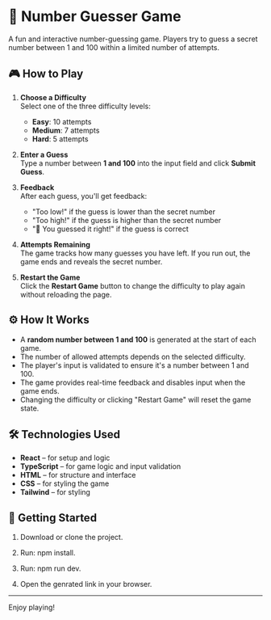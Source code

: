 # 🎯 Number Guesser Game

A fun and interactive number-guessing game. Players try to guess a secret number between 1 and 100 within a limited number of attempts.

## 🎮 How to Play

1. **Choose a Difficulty**  
   Select one of the three difficulty levels:
   - **Easy**: 10 attempts
   - **Medium**: 7 attempts
   - **Hard**: 5 attempts

2. **Enter a Guess**  
   Type a number between **1 and 100** into the input field and click **Submit Guess**.

3. **Feedback**  
   After each guess, you'll get feedback:
   - "Too low!" if the guess is lower than the secret number
   - "Too high!" if the guess is higher than the secret number
   - "🎉 You guessed it right!" if the guess is correct

4. **Attempts Remaining**  
   The game tracks how many guesses you have left. If you run out, the game ends and reveals the secret number.

5. **Restart the Game**  
   Click the **Restart Game** button to change the difficulty to play again without reloading the page.

## ⚙️ How It Works

- A **random number between 1 and 100** is generated at the start of each game.
- The number of allowed attempts depends on the selected difficulty.
- The player's input is validated to ensure it's a number between 1 and 100.
- The game provides real-time feedback and disables input when the game ends.
- Changing the difficulty or clicking "Restart Game" will reset the game state.

## 🛠️ Technologies Used

- **React** – for setup and logic
- **TypeScript** – for game logic and input validation
- **HTML** – for structure and interface
- **CSS** – for styling the game
- **Tailwind** – for styling

## 🚀 Getting Started

1. Download or clone the project.
2. Run: npm install.
3. Run: npm run dev.

4. Open the genrated link in your browser.

---

Enjoy playing!

